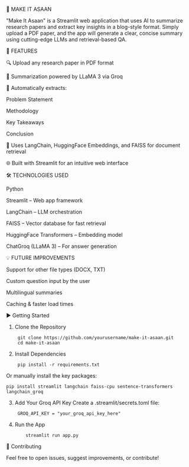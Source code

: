 📘 MAKE IT ASAAN

"Make It Asaan" is a Streamlit web application that uses AI to summarize research papers and extract key insights in a blog-style format. Simply upload a PDF paper, and the app will generate a clear, concise summary using cutting-edge LLMs and retrieval-based QA.


🚀 FEATURES

🔍 Upload any research paper in PDF format

🤖 Summarization powered by LLaMA 3 via Groq

🧠 Automatically extracts:

Problem Statement
  
Methodology
  
Key Takeaways
  
Conclusion
  
📎 Uses LangChain, HuggingFace Embeddings, and FAISS for document retrieval

🌐 Built with Streamlit for an intuitive web interface



🛠️ TECHNOLOGIES USED

Python

Streamlit – Web app framework

LangChain – LLM orchestration

FAISS – Vector database for fast retrieval

HuggingFace Transformers – Embedding model

ChatGroq (LLaMA 3) – For answer generation



💡 FUTURE IMPROVEMENTS

Support for other file types (DOCX, TXT)

Custom question input by the user

Multilingual summaries

Caching & faster load times



▶️ Getting Started
1. Clone the Repository
   
        git clone https://github.com/yourusername/make-it-asaan.git
        cd make-it-asaan

2. Install Dependencies

        pip install -r requirements.txt

Or manually install the key packages:

    pip install streamlit langchain faiss-cpu sentence-transformers langchain_groq


3. Add Your Groq API Key
Create a .streamlit/secrets.toml file:

        GROQ_API_KEY = "your_groq_api_key_here"

4. Run the App

           streamlit run app.py


🤝 Contributing

Feel free to open issues, suggest improvements, or contribute!
